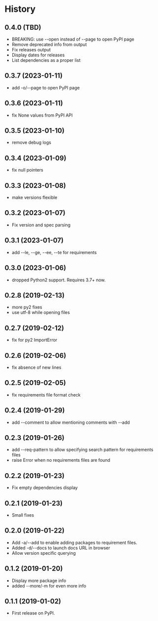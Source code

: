 # History

## 0.4.0 (TBD)

- BREAKING: use --open instead of --page to open PyPI page
- Remove deprecated info from output
- Fix releases output
- Display dates for releases
- List dependencies as a proper list

## 0.3.7 (2023-01-11)

- add -o/--page to open PyPI page

## 0.3.6 (2023-01-11)

- fix None values from PyPI API

## 0.3.5 (2023-01-10)

- remove debug logs

## 0.3.4 (2023-01-09)

- fix null pointers

## 0.3.3 (2023-01-08)

- make versions flexible

## 0.3.2 (2023-01-07)

- Fix version and spec parsing

## 0.3.1 (2023-01-07)

- add --le, --ge, --ee, --te for requirements

## 0.3.0 (2023-01-06)

- dropped Python2 support. Requires 3.7+ now.

## 0.2.8 (2019-02-13)

- more py2 fixes
- use utf-8 while opening files

## 0.2.7 (2019-02-12)

- fix for py2 ImportError

## 0.2.6 (2019-02-06)

- fix absence of new lines

## 0.2.5 (2019-02-05)

- fix requirements file format check

## 0.2.4 (2019-01-29)

- add --comment to allow mentioning comments with --add

## 0.2.3 (2019-01-26)

- add --req-pattern to allow specifying search pattern for
  requirements files
- raise Error when no requirements files are found

## 0.2.2 (2019-01-23)

- Fix empty dependencies display

## 0.2.1 (2019-01-23)

- Small fixes

## 0.2.0 (2019-01-22)

- Add -a/--add to enable adding packages to requirement files.
- Added -d/--docs to launch docs URL in browser
- Allow version specific querying

## 0.1.2 (2019-01-20)

- Display more package info
- added --more/-m for even more info

## 0.1.1 (2019-01-02)

- First release on PyPI.

